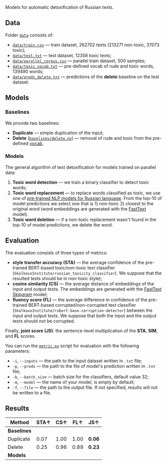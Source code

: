 Models for automatic detoxification of Russian texts.
## Data
Folder [`data`](https://github.com/vyhuholl/russian_detoxification/tree/master/data) consists of:
* [`data/train.csv`](https://github.com/vyhuholl/russian_detoxification/blob/master/data/train.csv) — train dataset, 262702 texts (213271 non-toxic, 37073 toxic);
* [`data/test.txt`](https://github.com/vyhuholl/russian_detoxification/blob/master/data/test.txt) — test dataset, 12358 toxic texts;
* [`data/parallel_corpus.csv`](https://github.com/vyhuholl/russian_detoxification/blob/master/data/parallel_corpus.csv) — parallel train dataset, 500 samples;
* [`data/toxic_vocab.txt`](https://github.com/vyhuholl/russian_detoxification/blob/master/data/toxic_vocab.txt) — pre-defined vocab of rude and toxic words, 139490 words;
* [`data/preds_delete.txt`](https://github.com/vyhuholl/russian_detoxification/blob/master/data/preds_delete.txt) — predictions of the **delete** baseline on the test dataset.
## Models
### Baselines
We provide two baselines:
* **Duplicate** — simple duplication of the input;
* **Delete** ([`baselines/delete.py`](https://github.com/vyhuholl/russian_detoxification/blob/master/baselines/delete.py)) — removal of rude and toxic from the pre-defined [vocab](https://github.com/vyhuholl/russian_detoxification/blob/master/data/toxic_vocab.txt).
### Models
The general algorithm of text detoxification for models trained on parallel data:
1. **Toxic word detection** — we train a binary classifier to detect toxic words;
2.  **Toxic word replacement** — to replace words classified as toxic, we use one of [pre-trained NLP models for Russian language](https://github.com/sberbank-ai/model-zoo). From the top-10 of model predictions we select one that is 1) non-toxic 2) closest to the original word (word embeddings are generated with the [FastText](http://vectors.nlpl.eu/repository/20/213.zip) model).
3.  **Toxic word deletion** — if a non-toxic replacement wasn't found in the top-10 of model predictions, we delete the word.
## Evaluation
The evaluation consists of three types of metrics:
* **style transfer accuracy (STA)** — the average confidence of the pre-trained BERT-based toxic/non-toxic text classifier (`SkolkovoInstitute/russian_toxicity_classifier`). We suppose that the resulted texts should be in non-toxic style);
* **cosine similarity (CS)** — the average distance of embeddings of the input and output texts. The embeddings are generated with the [FastText Skipgram](http://vectors.nlpl.eu/repository/20/213.zip) model;
* **fluency score (FL)** — the average difference in confidence of the pre-trained BERT-based corrupted/non-corrupted text classifier (`SkolkovoInstitute/rubert-base-corruption-detector`) between the input and output texts. We suppose that both the input and the output texts should not be corrupted.

Finally, **joint score (JS)**: the sentence-level multiplication of the **STA**, **SIM**, and **FL** scores.

You can run the [`metric.py`](https://github.com/vyhuholl/russian_detoxification/blob/master/metric.py) script for evaluation with the following parameters:
* `-i`, `--inputs` — the path to the input dataset written in `.txt` file;
* `-p`, `--preds` — the path to the file of model's prediction written in `.txt` file;
* `-b`, `--batch_size` — batch size for the classifiers, default value 32;
* `-m`, `--model` — the name of your model, is empty by default;
* `-f`, `--file` — the path to the output file. If not specified, results will not be written to a file.
## Results
Method | STA↑ | CS↑ | FL↑ | JS↑
------ | ---- | --- | --- | ---
**Baselines** |
Duplicate | 0.07 | 1.00 | 1.00 | **0.06**
Delete | 0.25 | 0.96 | 0.89 | **0.23**
**Models** |
